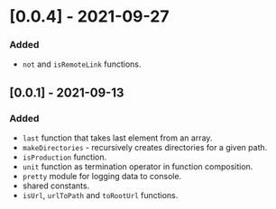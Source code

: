 # [0.0.4] - 2021-09-27

### Added

- `not` and `isRemoteLink` functions.

## [0.0.1] - 2021-09-13

### Added

- `last` function that takes last element from an array.
- `makeDirectories` - recursively creates directories for a given path.
- `isProduction` function.
- `unit` function as termination operator in function composition.
- `pretty` module for logging data to console.
- shared constants.
- `isUrl`, `urlToPath` and `toRootUrl` functions.
